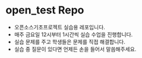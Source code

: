 # open_test Repo
- 오픈소스기초프로젝트 실습용 레포입니다.
- 매주 금요일 12시부터 1시간씩 실습 수업을 진행합니다.
- 실습 문제를 주고 학생들은 문제를 직접 해결합니다.
- 실습 중 질문이 있다면 언제든 손을 들어서 말씀해주세요.
